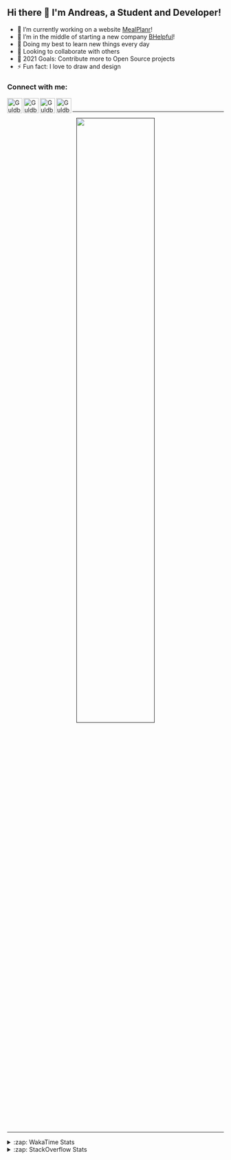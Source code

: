 ## Hi there 👋 I'm Andreas, a Student and Developer!

- 🔭 I’m currently working on a website [MealPlanr][MP]!
- 📑 I’m in the middle of starting a new company [BHelpful][BHelpful]!
- 🌱 Doing my best to learn new things every day
- 👯 Looking to collaborate with others
- 🥅 2021 Goals: Contribute more to Open Source projects
- ⚡ Fun fact: I love to draw and design

### Connect with me:

[<img align="left" alt="Guldberg | YouTube" width="35px" src="https://cdn1.iconfinder.com/data/icons/logotypes/32/youtube-512.png" />][youtube]
[<img align="left" alt="Guldberg | Twitter" width="35px" src="https://cdn1.iconfinder.com/data/icons/logotypes/32/square-twitter-512.png" />][twitter]
[<img align="left" alt="Guldberg | LinkedIn" width="35px" src="https://cdn1.iconfinder.com/data/icons/logotypes/32/square-linkedin-512.png" />][linkedin]
[<img align="left" alt="Guldberg | Instagram" width="35px" src="https://cdn2.iconfinder.com/data/icons/social-icons-33/128/Instagram-512.png" />][instagram]

<br />

---

<p align="center">
  <a href="">
    <img width="60% align="center" src="https://github-readme-stats.vercel.app/api?username=Andreasgdp&show_icons=true&count_private=true" />
  </a>
</p>

---

<details>
  <summary>:zap: WakaTime Stats</summary>

<br />

<!--START_SECTION:waka-->
![Profile Views](http://img.shields.io/badge/Profile%20Views-16-blue)

**I'm an Early 🐤** 

```text
🌞 Morning    188 commits    ████░░░░░░░░░░░░░░░░░░░░░   19.03% 
🌆 Daytime    497 commits    ████████████░░░░░░░░░░░░░   50.3% 
🌃 Evening    285 commits    ███████░░░░░░░░░░░░░░░░░░   28.85% 
🌙 Night      18 commits     ░░░░░░░░░░░░░░░░░░░░░░░░░   1.82%

```
📅 **I'm Most Productive on Sunday** 

```text
Monday       177 commits    ████░░░░░░░░░░░░░░░░░░░░░   17.91% 
Tuesday      112 commits    ██░░░░░░░░░░░░░░░░░░░░░░░   11.34% 
Wednesday    146 commits    ███░░░░░░░░░░░░░░░░░░░░░░   14.78% 
Thursday     98 commits     ██░░░░░░░░░░░░░░░░░░░░░░░   9.92% 
Friday       85 commits     ██░░░░░░░░░░░░░░░░░░░░░░░   8.6% 
Saturday     158 commits    ████░░░░░░░░░░░░░░░░░░░░░   15.99% 
Sunday       212 commits    █████░░░░░░░░░░░░░░░░░░░░   21.46%

```


📊 **This Week I Spent My Time On** 

```text
⌚︎ Time Zone: Europe/Copenhagen

💬 Programming Languages: 
TypeScript               9 hrs 19 mins       █████████████░░░░░░░░░░░░   53.91% 
HTML                     3 hrs 34 mins       █████░░░░░░░░░░░░░░░░░░░░   20.63% 
YAML                     2 hrs 13 mins       ███░░░░░░░░░░░░░░░░░░░░░░   12.87% 
SCSS                     53 mins             █░░░░░░░░░░░░░░░░░░░░░░░░   5.14% 
JSON                     47 mins             █░░░░░░░░░░░░░░░░░░░░░░░░   4.55%

🔥 Editors: 
VS Code                  17 hrs 18 mins      █████████████████████████   100.0%

🐱‍💻 Projects: 
web-sources              11 hrs 14 mins      ████████████████░░░░░░░░░   64.93% 
web-ui-library-system    2 hrs 10 mins       ███░░░░░░░░░░░░░░░░░░░░░░   12.54% 
Mealplanr                2 hrs 5 mins        ███░░░░░░░░░░░░░░░░░░░░░░   12.11% 
web-frontend-app         1 hr 33 mins        ██░░░░░░░░░░░░░░░░░░░░░░░   8.97% 
Mealplanr-api            14 mins             ░░░░░░░░░░░░░░░░░░░░░░░░░   1.41%

💻 Operating System: 
Mac                      14 hrs 57 mins      █████████████████████░░░░   86.44% 
Windows                  2 hrs 20 mins       ███░░░░░░░░░░░░░░░░░░░░░░   13.56%

```

**I Mostly Code in Python** 

```text
Python                   11 repos            ██████████░░░░░░░░░░░░░░░   42.31% 
C++                      2 repos             ██░░░░░░░░░░░░░░░░░░░░░░░   7.69% 
TypeScript               2 repos             ██░░░░░░░░░░░░░░░░░░░░░░░   7.69% 
HTML                     2 repos             ██░░░░░░░░░░░░░░░░░░░░░░░   7.69% 
Batchfile                2 repos             ██░░░░░░░░░░░░░░░░░░░░░░░   7.69%

```



 Last Updated on 20/08/2021
<!--END_SECTION:waka-->


</details>

<details>
  <summary>:zap: StackOverflow Stats</summary>
  
  <br />
  
  [![Andreas G.D Petersen StackOverflow](https://github-readme-stackoverflow.vercel.app/?userID=11050308)](https://stackoverflow.com/users/11050308/andreas-g-d-petersen)


</details>

<br />


[twitter]: https://twitter.com/Guldberg20
[youtube]: https://www.youtube.com/channel/UCORVtLIFnURPEo_Fo-MGv8A
[instagram]: https://www.instagram.com/andreasgdp/
[linkedin]: https://www.linkedin.com/in/andreasgdp/
[MP]: https://mealplanr.bhelpful.net/
[BHelpful]: https://github.com/BHelpful
